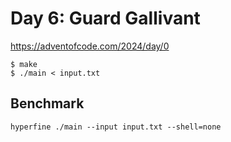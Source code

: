 # Day 6: Guard Gallivant

<https://adventofcode.com/2024/day/0>

```shell
$ make
$ ./main < input.txt
```

## Benchmark

```shell
hyperfine ./main --input input.txt --shell=none
```
